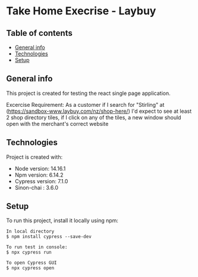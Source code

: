 # Take Home Execrise - Laybuy

## Table of contents
* [General info](#general-info)
* [Technologies](#technologies)
* [Setup](#setup)

## General info
This project is created for testing the react single page application.

Excercise Requirement: 
As a customer if I search for "Stirling" at (https://sandbox-www.laybuy.com/nz/shop-here/) 
I'd expect to see at least 2 shop directory tiles, 
if I click on any of the tiles, a new window should open with the merchant's correct website

## Technologies
Project is created with:
* Node version: 14.16.1
* Npm version: 6.14.2
* Cypress version: 7.1.0
* Sinon-chai : 3.6.0
	
## Setup 
To run this project, install it locally using npm:

```
In local directory
$ npm install cypress --save-dev

To run test in console:
$ npx cypress run

To open Cypress GUI
$ npx cypress open
```


